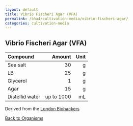 ```yaml
---
layout: default
title: Vibrio Fischeri Agar (VFA)
permalink: /bha4/cultivation-media/vibrio-fischeri-agar/
categories: cultivation-media
---
```


## Vibrio Fischeri Agar (VFA)

|Compound| Amount | Unit |
|:-------|-------:|-----:|
|Sea salt|30|g|
|LB|25|g|
|Glycerol|1|g|
|Agar|15|g|
|Distellid water|up to 1000|mL|

Derived from the [London Biohackers](https://wiki.london.hackspace.org.uk/view/Project:Growing_bacteria)

[Back to Organisms](/bha4/organisms/)
